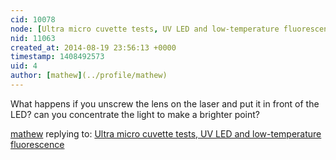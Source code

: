 ```yaml
---
cid: 10078
node: [Ultra micro cuvette tests, UV LED and low-temperature fluorescence](../notes/warren/08-19-2014/ultra-micro-cuvette-tests-uv-led-and-low-temperature-fluorescence)
nid: 11063
created_at: 2014-08-19 23:56:13 +0000
timestamp: 1408492573
uid: 4
author: [mathew](../profile/mathew)
---
```


What happens if you unscrew the lens on the laser and put it in front of the LED? can you concentrate the light to make a brighter point?

[mathew](../profile/mathew) replying to: [Ultra micro cuvette tests, UV LED and low-temperature fluorescence](../notes/warren/08-19-2014/ultra-micro-cuvette-tests-uv-led-and-low-temperature-fluorescence)

